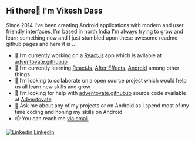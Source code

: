 ## Hi there👋  I'm Vikesh Dass

Since 2014 I've been creating Android applications with modern and user friendly interfaces, I'm based in north India
I'm always trying to grow and learn something new and I just stumbled upon these awesome readme github pages and here it is .. 

- 🔭 I’m currently working on a <a href="https://reactjs.org/">ReactJs</a> app which is avilable at <a href="https://adventovate.github.io/">adventovate.github.io</a>
- 🌱 I’m currently learning <a href="https://reactjs.org/">ReactJs</a>, <a href="https://www.adobe.com/in/products/aftereffects.html/">After Effects</a>, <a href="https://developer.android.com/">Android</a> among other things
- 👯 I’m looking to collaborate on a open source project which would help us all learn new skills and grow
- 🤔 I’m looking for help with <a href="https://adventovate.github.io/">adventovate.github.io</a> source code available at <a href="https://github.com/Adventovate/">Adventovate</a>
- 💬 Ask me about any of my projects or on Android as I spend most of my time coding and honing my skills on Android
- 📫 You can reach me <a href="mailto:vikeshdass@gmail.com">via email</a>

[![Linkedin](https://i.stack.imgur.com/gVE0j.png) LinkedIn](https://www.linkedin.com/in/vikeshdass/)
<!--
**shadygoneinsane/shadygoneinsane** is a ✨ _special_ ✨ repository because its `README.md` (this file) appears on your GitHub profile.

Here are some ideas to get you started:

- 🔭 I’m currently working on ...
- 🌱 I’m currently learning ...
- 👯 I’m looking to collaborate on ...
- 🤔 I’m looking for help with ...
- 💬 Ask me about ...
- 📫 How to reach me: ...
- 😄 Pronouns: ...
- ⚡ Fun fact: ...
-->

